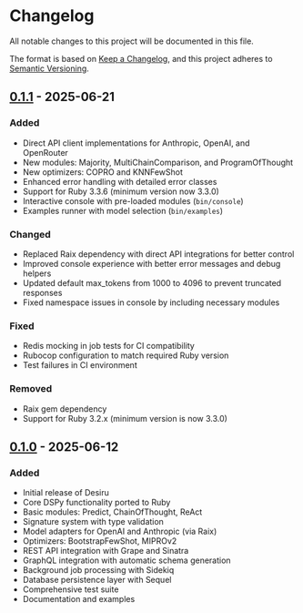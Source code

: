 # Changelog

All notable changes to this project will be documented in this file.

The format is based on [Keep a Changelog](https://keepachangelog.com/en/1.0.0/),
and this project adheres to [Semantic Versioning](https://semver.org/spec/v2.0.0.html).

## [0.1.1] - 2025-06-21

### Added
- Direct API client implementations for Anthropic, OpenAI, and OpenRouter
- New modules: Majority, MultiChainComparison, and ProgramOfThought
- New optimizers: COPRO and KNNFewShot
- Enhanced error handling with detailed error classes
- Support for Ruby 3.3.6 (minimum version now 3.3.0)
- Interactive console with pre-loaded modules (`bin/console`)
- Examples runner with model selection (`bin/examples`)

### Changed
- Replaced Raix dependency with direct API integrations for better control
- Improved console experience with better error messages and debug helpers
- Updated default max_tokens from 1000 to 4096 to prevent truncated responses
- Fixed namespace issues in console by including necessary modules

### Fixed
- Redis mocking in job tests for CI compatibility
- Rubocop configuration to match required Ruby version
- Test failures in CI environment

### Removed
- Raix gem dependency
- Support for Ruby 3.2.x (minimum version is now 3.3.0)

## [0.1.0] - 2025-06-12

### Added
- Initial release of Desiru
- Core DSPy functionality ported to Ruby
- Basic modules: Predict, ChainOfThought, ReAct
- Signature system with type validation
- Model adapters for OpenAI and Anthropic (via Raix)
- Optimizers: BootstrapFewShot, MIPROv2
- REST API integration with Grape and Sinatra
- GraphQL integration with automatic schema generation
- Background job processing with Sidekiq
- Database persistence layer with Sequel
- Comprehensive test suite
- Documentation and examples

[0.1.1]: https://github.com/obie/desiru/compare/v0.1.0...v0.1.1
[0.1.0]: https://github.com/obie/desiru/releases/tag/v0.1.0